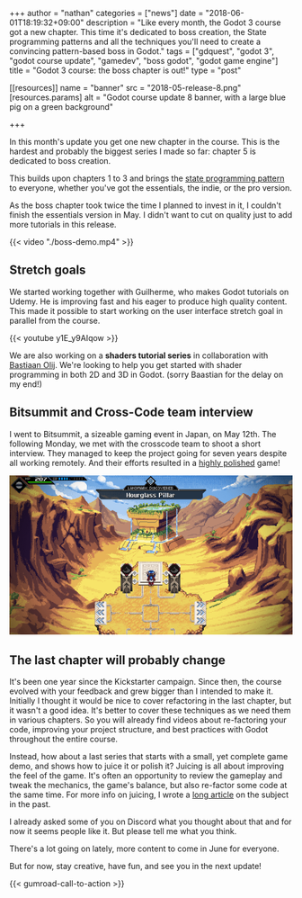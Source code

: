 +++
author = "nathan"
categories = ["news"]
date = "2018-06-01T18:19:32+09:00"
description = "Like every month, the Godot 3 course got a new chapter. This time it's dedicated to boss creation, the State programming patterns and all the techniques you'll need to create a convincing pattern-based boss in Godot."
tags = ["gdquest", "godot 3", "godot course update", "gamedev", "boss godot", "godot game engine"]
title = "Godot 3 course: the boss chapter is out!"
type = "post"

[[resources]]
  name = "banner"
  src = "2018-05-release-8.png"
  [resources.params]
    alt = "Godot course update 8 banner, with a large blue pig on a green background"

+++

In this month's update you get one new chapter in the course. This is the hardest and probably the biggest series I made so far: chapter 5 is dedicated to boss creation.

This builds upon chapters 1 to 3 and brings the [state programming pattern](//www.youtube.com/watch?v=Ty4wZL7pDME) to everyone, whether you've got the essentials, the indie, or the pro version.

As the boss chapter took twice the time I planned to invest in it, I couldn't finish the essentials version in May. I didn't want to cut on quality just to add more tutorials in this release.

{{< video "./boss-demo.mp4" >}}

## Stretch goals

We started working together with Guilherme, who makes Godot tutorials on Udemy. He is improving fast and his eager to produce high quality content. This made it possible to start working on the user interface stretch goal in parallel from the course.

{{< youtube y1E_y9AIqow >}}

We are also working on a **shaders tutorial series** in collaboration with [Bastiaan Olij](//www.youtube.com/channel/UCrbLJYzJjDf2p-vJC011lYw). We're looking to help you get started with shader programming in both 2D and 3D in Godot. (sorry Baastian for the delay on my end!)

## Bitsummit and Cross-Code team interview

I went to Bitsummit, a sizeable gaming event in Japan, on May 12th. The following Monday, we met with the crosscode team to shoot a short interview. They managed to keep the project going for seven years despite all working remotely. And their efforts resulted in a [highly polished](//store.steampowered.com/app/368340/CrossCode/) game!

![Desert map in Crosscode](crosscode-hourglass-desert.png)

## The last chapter will probably change

It's been one year since the Kickstarter campaign. Since then, the course evolved with your feedback and grew bigger than I intended to make it. Initially I thought it would be nice to cover refactoring in the last chapter, but it wasn't a good idea. It's better to cover these techniques as we need them in various chapters. So you will already find videos about re-factoring your code, improving your project structure, and best practices with Godot throughout the entire course.

Instead, how about a last series that starts with a small, yet complete game demo, and shows how to juice it or polish it? Juicing is all about improving the feel of the game. It's often an opportunity to review the gameplay and tweak the mechanics, the game's balance, but also re-factor some code at the same time.
For more info on juicing, I wrote a [long article](//gameanalytics.com/blog/squeezing-more-juice-out-of-your-game-design.html) on the subject in the past.

I already asked some of you on Discord what you thought about that and for now it seems people like it. But please tell me what you think.

There's a lot going on lately, more content to come in June for everyone.

But for now, stay creative, have fun, and see you in the next update!

{{< gumroad-call-to-action >}}

